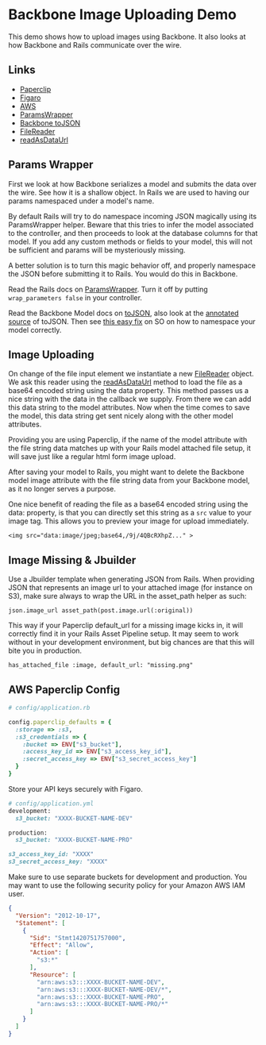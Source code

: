 # Backbone Image Uploading Demo

This demo shows how to upload images using Backbone. It also looks at how Backbone and Rails communicate over the wire.

## Links

- [Paperclip](https://github.com/thoughtbot/paperclip#paperclip)
- [Figaro](https://github.com/laserlemon/figaro#why-does-figaro-exist)
- [AWS](http://aws.amazon.com/)
- [ParamsWrapper](http://api.rubyonrails.org/classes/ActionController/ParamsWrapper.html)
- [Backbone toJSON](http://backbonejs.org/docs/backbone.html#section-41)
- [FileReader](https://developer.mozilla.org/en-US/docs/Web/API/FileReader)
- [readAsDataUrl](https://developer.mozilla.org/en-US/docs/Web/API/FileReader.readAsDataURL)

## Params Wrapper

First we look at how Backbone serializes a model and submits the data over the wire. See how it is a shallow object. In Rails we are used to having our params namespaced under a model's name.

By default Rails will try to do namespace incoming JSON magically using its ParamsWrapper helper. Beware that this tries to infer the model associated to the controller, and then proceeds to look at the database columns for that model. If you add any custom methods or fields to your model, this will not be sufficient and params will be mysteriously missing.

A better solution is to turn this magic behavior off, and properly namespace the JSON before submitting it to Rails. You would do this in Backbone.

Read the Rails docs on [ParamsWrapper](http://api.rubyonrails.org/classes/ActionController/ParamsWrapper.html). Turn it off by putting `wrap_parameters false` in your controller.

Read the Backbone Model docs on [toJSON](http://backbonejs.org/#Model-toJSON), also look at the [annotated source](http://backbonejs.org/docs/backbone.html#section-41) of toJSON. Then see [this easy fix](http://stackoverflow.com/a/6272371) on SO on how to namespace your model correctly.

## Image Uploading

On change of the file input element we instantiate a new [FileReader](https://developer.mozilla.org/en-US/docs/Web/API/FileReader) object. We ask this reader using the [readAsDataUrl](https://developer.mozilla.org/en-US/docs/Web/API/FileReader.readAsDataURL) method to load the file as a base64 encoded string using the data property. This method passes us a nice string with the data in the callback we supply. From there we can add this data string to the model attributes. Now when the time comes to save the model, this data string get sent nicely along with the other model attributes.

Providing you are using Paperclip, if the name of the model attribute with the file string data matches up with your Rails model attached file setup, it will save just like a regular html form image upload.

After saving your model to Rails, you might want to delete the Backbone model image attribute with the file string data from your Backbone model, as it no longer serves a purpose.

One nice benefit of reading the file as a base64 encoded string using the data: property, is that you can directly set this string as a `src` value to your image tag. This allows you to preview your image for upload immediately.

`<img src="data:image/jpeg;base64,/9j/4QBcRXhpZ..." >`

## Image Missing & Jbuilder

Use a Jbuilder template when generating JSON from Rails. When providing JSON that represents an image url to your attached image (for instance on S3), make sure always to wrap the URL in the asset_path helper as such:

`json.image_url asset_path(post.image.url(:original))`

This way if your Paperclip default_url for a missing image kicks in, it will correctly find it in your Rails Asset Pipeline setup. It may seem to work without in your development environment, but big chances are that this will bite you in production.

`has_attached_file :image, default_url: "missing.png"`


## AWS Paperclip Config

```ruby
# config/application.rb

config.paperclip_defaults = {
  :storage => :s3,
  :s3_credentials => {
    :bucket => ENV["s3_bucket"],
    :access_key_id => ENV["s3_access_key_id"],
    :secret_access_key => ENV["s3_secret_access_key"]
  }
}
```

Store your API keys securely with Figaro.

```ruby
# config/application.yml
development:
  s3_bucket: "XXXX-BUCKET-NAME-DEV"

production:
  s3_bucket: "XXXX-BUCKET-NAME-PRO"

s3_access_key_id: "XXXX"
s3_secret_access_key: "XXXX"
```

Make sure to use separate buckets for development and production. You may want to use the following security policy for your Amazon AWS IAM user.

```json
{
  "Version": "2012-10-17",
  "Statement": [
    {
      "Sid": "Stmt1420751757000",
      "Effect": "Allow",
      "Action": [
        "s3:*"
      ],
      "Resource": [
        "arn:aws:s3:::XXXX-BUCKET-NAME-DEV",
        "arn:aws:s3:::XXXX-BUCKET-NAME-DEV/*",
        "arn:aws:s3:::XXXX-BUCKET-NAME-PRO",
        "arn:aws:s3:::XXXX-BUCKET-NAME-PRO/*"
      ]
    }
  ]
}
```
